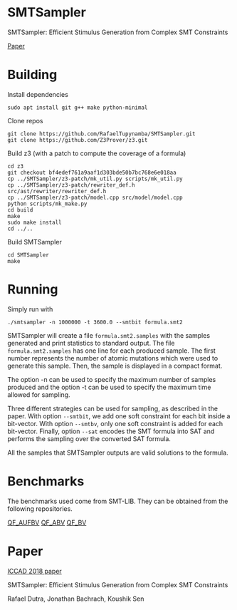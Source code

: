 # SMTSampler
SMTSampler: Efficient Stimulus Generation from Complex SMT Constraints

[Paper](https://people.eecs.berkeley.edu/~rtd/papers/SMTSampler.pdf)

# Building

Install dependencies

```
sudo apt install git g++ make python-minimal
```

Clone repos

```
git clone https://github.com/RafaelTupynamba/SMTSampler.git
git clone https://github.com/Z3Prover/z3.git
```

Build z3 (with a patch to compute the coverage of a formula)

```
cd z3
git checkout bf4edef761a9aaf1d303bde50b7bc768e6e018aa
cp ../SMTSampler/z3-patch/mk_util.py scripts/mk_util.py
cp ../SMTSampler/z3-patch/rewriter_def.h src/ast/rewriter/rewriter_def.h
cp ../SMTSampler/z3-patch/model.cpp src/model/model.cpp
python scripts/mk_make.py
cd build
make
sudo make install
cd ../..
```

Build SMTSampler

```
cd SMTSampler
make
```

# Running

Simply run with

```
./smtsampler -n 1000000 -t 3600.0 --smtbit formula.smt2
```

SMTSampler will create a file `formula.smt2.samples` with the samples generated and print statistics to standard output. The file `formula.smt2.samples` has one line for each produced sample. The first number represents the number of atomic mutations which were used to generate this sample. Then, the sample is displayed in a compact format.

The option -n can be used to specify the maximum number of samples produced and the option -t can be used to specify the maximum time allowed for sampling.

Three different strategies can be used for sampling, as described in the paper. With option `--smtbit`, we add one soft constraint for each bit inside a bit-vector. With option `--smtbv`, only one soft constraint is added for each bit-vector. Finally, option `--sat` encodes the SMT formula into SAT and performs the sampling over the converted SAT formula.

All the samples that SMTSampler outputs are valid solutions to the formula.

# Benchmarks

The benchmarks used come from SMT-LIB. They can be obtained from the following repositories.

[QF_AUFBV](https://clc-gitlab.cs.uiowa.edu:2443/SMT-LIB-benchmarks/QF_AUFBV)
[QF_ABV](https://clc-gitlab.cs.uiowa.edu:2443/SMT-LIB-benchmarks/QF_ABV)
[QF_BV](https://clc-gitlab.cs.uiowa.edu:2443/SMT-LIB-benchmarks/QF_BV)

# Paper

[ICCAD 2018 paper](https://people.eecs.berkeley.edu/~rtd/papers/SMTSampler.pdf)

SMTSampler: Efficient Stimulus Generation from Complex SMT Constraints

Rafael Dutra, Jonathan Bachrach, Koushik Sen
